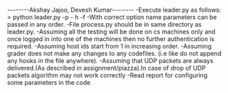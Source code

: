 --------Akshay Jajoo, Devesh Kumar--------
-Execute leader.py as follows:
	> python leader.py -p <port> - h <hostfile> -f <maxCrashes>
-With correct option name parameters can be passed in any order.
-File process.py should be in same directory as leader.py.
-Assuming all the testing will be done on cs machines only and once logged in into one of the machines then no further authentication is required.
-Assuming host ids start from 1 in increasing order.
-Assuming grader does not make any changes to any codefiles. (i.e like do not append any hooks in the file anywhere).
-Assuming that UDP packets are always delivered.(As described in assignment/piazza).In case of drop of UDP packets algorithm may not work correctly
-Read report for configuring some parameters in the code
